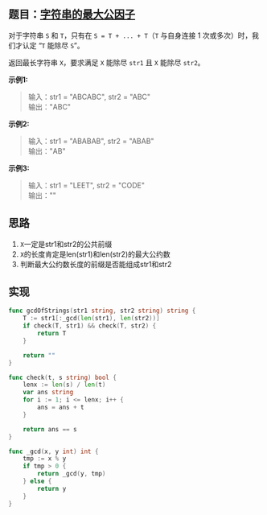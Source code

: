 ## 题目：[字符串的最大公因子](https://leetcode-cn.com/problems/greatest-common-divisor-of-strings/)

对于字符串 `S` 和 `T`，只有在 `S = T + ... + T`（`T` 与自身连接 1 次或多次）时，我们才认定 “`T` 能除尽 `S`”。

返回最长字符串 `X`，要求满足 `X` 能除尽 `str1` 且 `X` 能除尽 `str2`。

**示例1:**
>输入：str1 = "ABCABC", str2 = "ABC"  
>输出："ABC"

**示例2:**
>输入：str1 = "ABABAB", str2 = "ABAB"  
>输出："AB"

**示例3:**
>输入：str1 = "LEET", str2 = "CODE"  
输出：""
     
## 思路
1. `X`一定是str1和str2的公共前缀
2. `X`的长度肯定是len(str1)和len(str2)的最大公约数
3. 判断最大公约数长度的前缀是否能组成str1和str2

## 实现
```go
func gcdOfStrings(str1 string, str2 string) string {
	T := str1[:_gcd(len(str1), len(str2))]
	if check(T, str1) && check(T, str2) {
		return T
	}

	return ""
}

func check(t, s string) bool {
	lenx := len(s) / len(t)
	var ans string
	for i := 1; i <= lenx; i++ {
		ans = ans + t
	}

	return ans == s
}

func _gcd(x, y int) int {
	tmp := x % y
	if tmp > 0 {
		return _gcd(y, tmp)
	} else {
		return y
	}
}
```